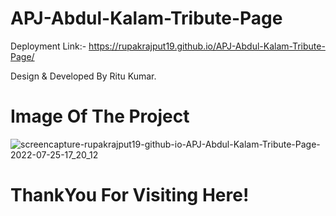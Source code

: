 # APJ-Abdul-Kalam-Tribute-Page

Deployment Link:- https://rupakrajput19.github.io/APJ-Abdul-Kalam-Tribute-Page/

Design & Developed By Ritu Kumar.

# Image Of The Project

![screencapture-rupakrajput19-github-io-APJ-Abdul-Kalam-Tribute-Page-2022-07-25-17_20_12](https://user-images.githubusercontent.com/95040772/180771360-b53ad348-1605-4a5e-b9e9-a959f8497c89.png)

# ThankYou For Visiting Here!
